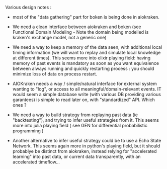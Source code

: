 Various design notes :
  
  - most of the "data gathering" part for boken is being done in aiokraken.

  - We need a clean interface between aiokraken and boken (see Functional Domain Modeling - Note the domain being modelled is kraken's exchange model, not a generic one)

  - We need a way to keep a memory of the data seen, with additional local timing information (we will want to replay and simulate local knowledge at different times). This seems more into elixir playing field: having memory of past events is mandatory as soon as you want equivalence between always running and quickly restarting process : you should minimize loss of data on process restart.
  
  - AIOKraken needs a way / simple/natural interface for external system wanting to "log", or access to all meaningful/domain-relevant events. IT would seem a simple database write (with various DB providing various garantees) is simple to read later on, with "standardized" API. Which ones ?

  - We need a way to build strategy from replaying past data (ie "backtesting"), and trying to infer useful strategies from it. This seems more into julia playing field ( see GEN for differential probabilistic programming )

  - Another alternative to infer useful strategy could be to use a Echo State Network. This seems again more in python's playing field, but it should probablye be distinct from aiokraken, instead relying for "accelerated learning" into past data, or current data transparently, with an accelerated timeflow...

